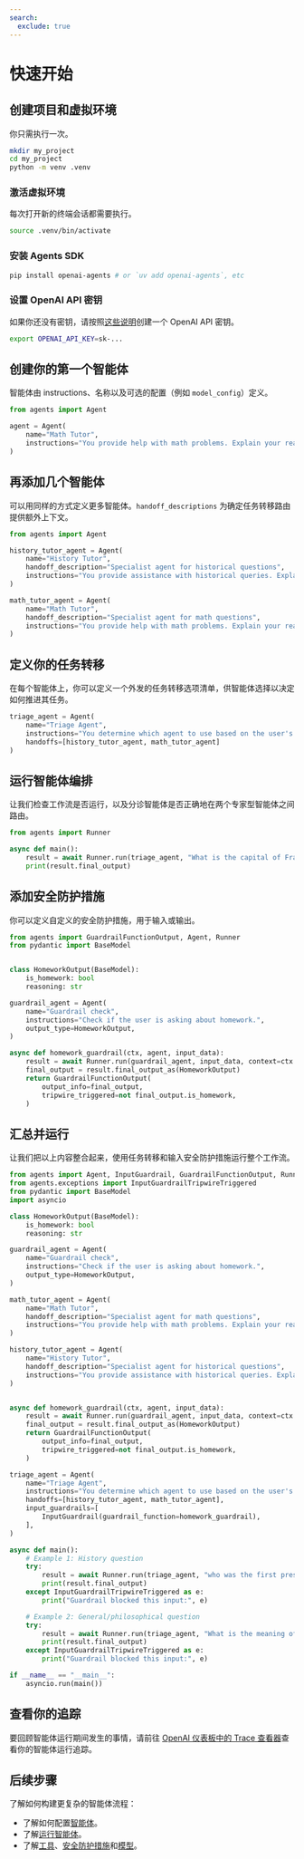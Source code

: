 ```yaml
---
search:
  exclude: true
---
```

# 快速开始

## 创建项目和虚拟环境

你只需执行一次。

```bash
mkdir my_project
cd my_project
python -m venv .venv
```

### 激活虚拟环境

每次打开新的终端会话都需要执行。

```bash
source .venv/bin/activate
```

### 安装 Agents SDK

```bash
pip install openai-agents # or `uv add openai-agents`, etc
```

### 设置 OpenAI API 密钥

如果你还没有密钥，请按照[这些说明](https://platform.openai.com/docs/quickstart#create-and-export-an-api-key)创建一个 OpenAI API 密钥。

```bash
export OPENAI_API_KEY=sk-...
```

## 创建你的第一个智能体

智能体由 instructions、名称以及可选的配置（例如 `model_config`）定义。

```python
from agents import Agent

agent = Agent(
    name="Math Tutor",
    instructions="You provide help with math problems. Explain your reasoning at each step and include examples",
)
```

## 再添加几个智能体

可以用同样的方式定义更多智能体。`handoff_descriptions` 为确定任务转移路由提供额外上下文。

```python
from agents import Agent

history_tutor_agent = Agent(
    name="History Tutor",
    handoff_description="Specialist agent for historical questions",
    instructions="You provide assistance with historical queries. Explain important events and context clearly.",
)

math_tutor_agent = Agent(
    name="Math Tutor",
    handoff_description="Specialist agent for math questions",
    instructions="You provide help with math problems. Explain your reasoning at each step and include examples",
)
```

## 定义你的任务转移

在每个智能体上，你可以定义一个外发的任务转移选项清单，供智能体选择以决定如何推进其任务。

```python
triage_agent = Agent(
    name="Triage Agent",
    instructions="You determine which agent to use based on the user's homework question",
    handoffs=[history_tutor_agent, math_tutor_agent]
)
```

## 运行智能体编排

让我们检查工作流是否运行，以及分诊智能体是否正确地在两个专家型智能体之间路由。

```python
from agents import Runner

async def main():
    result = await Runner.run(triage_agent, "What is the capital of France?")
    print(result.final_output)
```

## 添加安全防护措施

你可以定义自定义的安全防护措施，用于输入或输出。

```python
from agents import GuardrailFunctionOutput, Agent, Runner
from pydantic import BaseModel


class HomeworkOutput(BaseModel):
    is_homework: bool
    reasoning: str

guardrail_agent = Agent(
    name="Guardrail check",
    instructions="Check if the user is asking about homework.",
    output_type=HomeworkOutput,
)

async def homework_guardrail(ctx, agent, input_data):
    result = await Runner.run(guardrail_agent, input_data, context=ctx.context)
    final_output = result.final_output_as(HomeworkOutput)
    return GuardrailFunctionOutput(
        output_info=final_output,
        tripwire_triggered=not final_output.is_homework,
    )
```

## 汇总并运行

让我们把以上内容整合起来，使用任务转移和输入安全防护措施运行整个工作流。

```python
from agents import Agent, InputGuardrail, GuardrailFunctionOutput, Runner
from agents.exceptions import InputGuardrailTripwireTriggered
from pydantic import BaseModel
import asyncio

class HomeworkOutput(BaseModel):
    is_homework: bool
    reasoning: str

guardrail_agent = Agent(
    name="Guardrail check",
    instructions="Check if the user is asking about homework.",
    output_type=HomeworkOutput,
)

math_tutor_agent = Agent(
    name="Math Tutor",
    handoff_description="Specialist agent for math questions",
    instructions="You provide help with math problems. Explain your reasoning at each step and include examples",
)

history_tutor_agent = Agent(
    name="History Tutor",
    handoff_description="Specialist agent for historical questions",
    instructions="You provide assistance with historical queries. Explain important events and context clearly.",
)


async def homework_guardrail(ctx, agent, input_data):
    result = await Runner.run(guardrail_agent, input_data, context=ctx.context)
    final_output = result.final_output_as(HomeworkOutput)
    return GuardrailFunctionOutput(
        output_info=final_output,
        tripwire_triggered=not final_output.is_homework,
    )

triage_agent = Agent(
    name="Triage Agent",
    instructions="You determine which agent to use based on the user's homework question",
    handoffs=[history_tutor_agent, math_tutor_agent],
    input_guardrails=[
        InputGuardrail(guardrail_function=homework_guardrail),
    ],
)

async def main():
    # Example 1: History question
    try:
        result = await Runner.run(triage_agent, "who was the first president of the united states?")
        print(result.final_output)
    except InputGuardrailTripwireTriggered as e:
        print("Guardrail blocked this input:", e)

    # Example 2: General/philosophical question
    try:
        result = await Runner.run(triage_agent, "What is the meaning of life?")
        print(result.final_output)
    except InputGuardrailTripwireTriggered as e:
        print("Guardrail blocked this input:", e)

if __name__ == "__main__":
    asyncio.run(main())
```

## 查看你的追踪

要回顾智能体运行期间发生的事情，请前往 [OpenAI 仪表板中的 Trace 查看器](https://platform.openai.com/traces)查看你的智能体运行追踪。

## 后续步骤

了解如何构建更复杂的智能体流程：

- 了解如何配置[智能体](agents.md)。
- 了解[运行智能体](running_agents.md)。
- 了解[工具](tools.md)、[安全防护措施](guardrails.md)和[模型](models/index.md)。